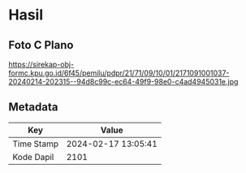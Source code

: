 # Hasil

## Foto C Plano

https://sirekap-obj-formc.kpu.go.id/6f45/pemilu/pdpr/21/71/09/10/01/2171091001037-20240214-202315--94d8c99c-ec64-49f9-98e0-c4ad4945031e.jpg


## Metadata

| Key        | Value               |
| ---------- | ------------------- |
| Time Stamp | 2024-02-17 13:05:41 |
| Kode Dapil | 2101                |



